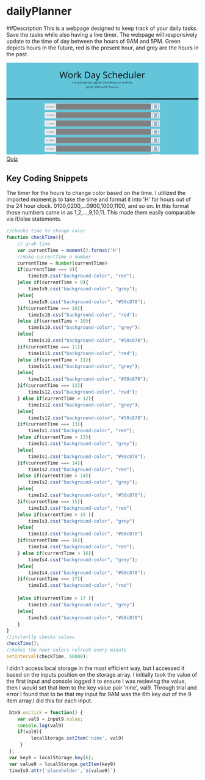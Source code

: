 # dailyPlanner

##Description
This is a webpage designed to keep track of your daily tasks. Save the tasks while also having a live timer. The webpage will responsively update to the time of day between the hours of 9AM and 5PM. Green depicts hours in the future, red is the present hour, and grey are the hours in the past.

![DailyPlanner](/assets/Images/DailyPlanner.PNG)
[Quiz](https://sambalogna.github.io/dailyPlanner/)


## Key Coding Snippets
The timer for the hours to change color based on the time. I utilized the imported moment.js to take the time and format it into 'H' for hours out of the 24 hour clock. 0100,0200,...0900,1000,1100, and so on. In this format those numbers came in as 1,2,...,9,10,11. This made them easily comparable via if/else statements.
````Javascript
//checks time to change color
function checkTime(){
    // grab time
    var currentTime = moment().format('H')
    //make currentTime a number
    currentTime = Number(currentTime) 
    if(currentTime === 9){
        timeIs9.css("background-color", "red");
    }else if(currentTime > 9){
        timeIs9.css("background-color", "grey");
    }else{
        timeIs9.css("background-color", "#50c878");
    }if(currentTime === 10){
        timeIs10.css("background-color", "red");
    }else if(currentTime > 10){
        timeIs10.css("background-color", "grey");
    }else{
        timeIs10.css("background-color", "#50c878");
    }if(currentTime === 11){
        timeIs11.css("background-color", "red");
    }else if(currentTime > 11){
        timeIs11.css("background-color", "grey");
    }else{
        timeIs11.css("background-color", "#50c878");
    }if(currentTime === 12){
        timeIs12.css("background-color", "red");
    } else if(currentTime > 12){
        timeIs12.css("background-color", "grey");
    }else{
        timeIs12.css("background-color", "#50c878");
    }if(currentTime === 13){
        timeIs1.css("background-color", "red");
    }else if(currentTime > 13){
        timeIs1.css("background-color", "grey");
    }else{
        timeIs1.css("background-color", "#50c878");
    }if(currentTime === 14){
        timeIs2.css("background-color", "red");
    }else if(currentTime > 14){
        timeIs2.css("background-color", "grey");
    }else{
        timeIs2.css("background-color", "#50c878");
    }if(currentTime === 15){
        timeIs3.css("background-color", "red")
    }else if(currentTime > 15 ){
        timeIs3.css("background-color", "grey")   
    }else{
        timeIs3.css("background-color", "#50c878")
    }if(currentTime === 16){
        timeIs4.css("background-color", "red");
    } else if(currentTime > 16){
        timeIs4.css("background-color", "grey");
    }else{
        timeIs4.css("background-color", "#50c878");
    }if(currentTime === 17){
        timeIs5.css("background-color", "red")
        
    }else if(currentTime > 17 ){
        timeIs5.css("background-color", "grey")   
    }else{
        timeIs5.css("background-color", "#50c878")
    }
}
//instantly checks values
checkTime();
//makes the hour colors refresh every minute
setInterval(checkTime, 60000);

````

I didn't access local storage in the most efficient way, but I accessed it based on the inputs position on the storage array. I initially took the value of the first input and console logged it to ensure I was recieving the value, then I would set that item to the key value pair 'nine', val9. Through trial and error I found that to be that my input for 9AM was the 6th key out of the 9 item array.I did this for each input. 
````Javascript
 btn9.onclick = function() {
    var val9 = input9.value;
    console.log(val9)
    if(val9){
         localStorage.setItem('nine', val9)
     }
 }; 
 var key9 = localStorage.key(6);
 var value9 = localStorage.getItem(key9)
 timeIs9.attr('placeholder',`${value9}`)

````